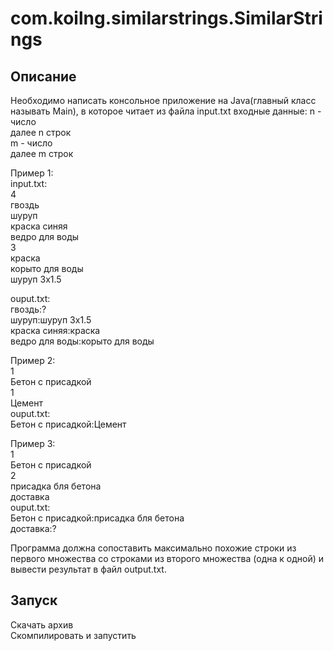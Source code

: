 # com.koilng.similarstrings.SimilarStrings
## Описание  
Необходимо написать консольное приложение на Java(главный класс называть Main), в которое читает из файла input.txt входные данные:
n - число  
далее n строк  
m - число  
далее m строк  

Пример 1:  
input.txt:  
4  
гвоздь  
шуруп  
краска синяя  
ведро для воды  
3  
краска  
корыто для воды  
шуруп 3х1.5  

ouput.txt:  
гвоздь:?  
шуруп:шуруп 3х1.5  
краска синяя:краска  
ведро для воды:корыто для воды  

Пример 2:  
1  
Бетон с присадкой  
1  
Цемент  
ouput.txt:  
Бетон с присадкой:Цемент  

Пример 3:  
1  
Бетон с присадкой  
2  
присадка бля бетона  
доставка  
ouput.txt:  
Бетон с присадкой:присадка бля бетона  
доставка:?  

Программа должна сопоставить максимально похожие строки из первого множества со строками из второго множества (одна к одной) и вывести результат в файл output.txt.

## Запуск
Скачать архив  
Скомпилировать и запустить

